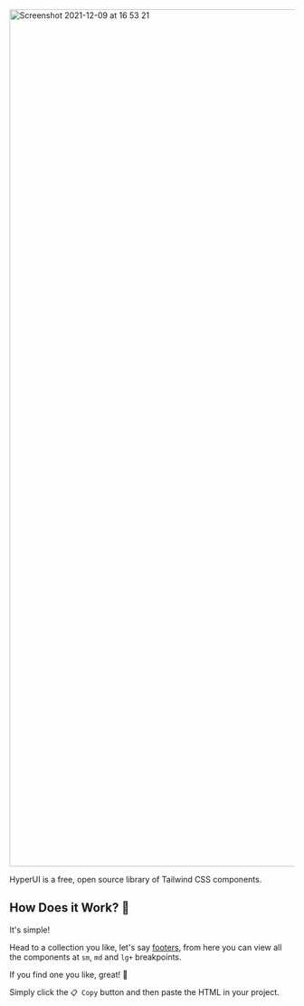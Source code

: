 <img width="1512" alt="Screenshot 2021-12-09 at 16 53 21" src="https://user-images.githubusercontent.com/50486078/145440711-7b7dad03-ff18-4154-8134-b84d626970fa.png">

HyperUI is a free, open source library of Tailwind CSS components.

## How Does it Work? 🤔

It's simple!

Head to a collection you like, let's say [footers](https://hyperui.dev/collections/footers), from here you can view all the components at `sm`, `md` and `lg+` breakpoints.

If you find one you like, great! 🥳

Simply click the `📋 Copy` button and then paste the HTML in your project.
